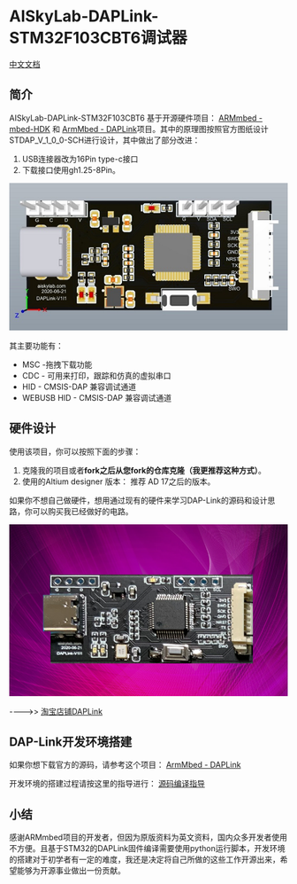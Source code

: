 # AISkyLab-DAPLink-STM32F103CBT6调试器

[中文文档](index.md) 

## 简介

AISkyLab-DAPLink-STM32F103CBT6 基于开源硬件项目： [ARMmbed - mbed-HDK](https://github.com/ARMmbed/mbed-HDK) 和 [ArmMbed - DAPLink](https://github.com/ARMmbed/DAPLink)项目。其中的原理图按照官方图纸设计STDAP_V_1_0_0-SCH进行设计，其中做出了部分改进：

1. USB连接器改为16Pin type-c接口
2. 下载接口使用gh1.25-8Pin。

![不显示请点击](./PIC/3d-top-V1I1.jpg)

其主要功能有：

- MSC -拖拽下载功能
- CDC - 可用来打印，跟踪和仿真的虚拟串口
- HID - CMSIS-DAP 兼容调试通道
- WEBUSB HID - CMSIS-DAP 兼容调试通道

## 硬件设计

使用该项目，你可以按照下面的步骤：

1. 克隆我的项目或者**fork之后从您fork的仓库克隆（我更推荐这种方式）**。
2. 使用的Altium designer 版本： 推荐 AD 17之后的版本。

如果你不想自己做硬件，想用通过现有的硬件来学习DAP-Link的源码和设计思路，你可以购买我已经做好的电路。

[![不显示请点击查看](./PIC/realboard.png)](https://item.taobao.com/item.htm?spm=a1z10.1-c-s.w137644-21459655781.38.379c570fqAXVQ9&id=622440970348)

---->>    [淘宝店铺DAPLink](https://item.taobao.com/item.htm?spm=a1z10.1-c-s.w137644-21459655781.38.379c570fqAXVQ9&id=622440970348)

## DAP-Link开发环境搭建

如果你想下载官方的源码，请参考这个项目：  [ArmMbed - DAPLink](https://github.com/ARMmbed/DAPLink)

开发环境的搭建过程请按这里的指导进行： [源码编译指导](https://github.com/ARMmbed/DAPLink/blob/master/docs/DEVELOPERS-GUIDE.md)

## 小结

感谢ARMmbed项目的开发者，但因为原版资料为英文资料，国内众多开发者使用不方便。且基于STM32的DAPLink固件编译需要使用python运行脚本，开发环境的搭建对于初学者有一定的难度，我还是决定将自己所做的这些工作开源出来，希望能够为开源事业做出一份贡献。


